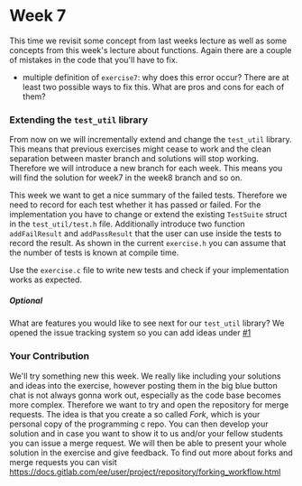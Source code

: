 # Week 7
This time we revisit some concept from last weeks lecture as well as some concepts
from this week's lecture about functions.
Again there are a couple of mistakes in the code that you'll have to
fix.

* multiple definition of `exercise7`: why does this error occur? There are at least two possible ways to fix this. 
    What are pros and cons for each of them?

### Extending the `test_util` library
From now on we will incrementally extend and change the `test_util` library.
This means that previous exercises might cease to work and the clean
separation between master branch and solutions will stop working.
Therefore we will introduce a new branch for each week.
This means you will find the solution for week7 in the week8 branch and so on.

This week we want to get a nice summary of the failed tests.
Therefore we need to record for each test whether it has passed
or failed. For the implementation you have to change or extend the
existing `TestSuite` struct in the `test_util/test.h` file.
Additionally introduce two function `addFailResult` and `addPassResult`
that the user can use inside the tests to record the result.
As shown in the current `exercise.h` you can assume that the number
of tests is known at compile time.

Use the `exercise.c` file to write new tests and check if your
implementation works as expected.

##### Optional

What are features you would like to see next for our `test_util` library?
We opened the issue tracking system so you can add ideas under
[#1](https://git.uni-due.de/embedded-systems-public/teaching/programming-c/-/issues/1)

### Your Contribution
We'll try something new this week. We really like including your solutions
and ideas into the exercise, however posting them in the big blue button chat
is not always gonna work out, especially as the code base becomes more
complex. Therefore we want to try and open the repository for merge requests.
The idea is that you create a so called *Fork*, which is your personal copy
of the programming c repo. You can then develop your solution and in case you
want to show it to us and/or your fellow students you can issue a merge request.
We will then be able to present your whole solution in the exercise and give
feedback. To find out more about forks and merge requests you can visit https://docs.gitlab.com/ee/user/project/repository/forking_workflow.html